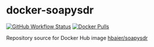 # docker-soapysdr
[![GitHub Workflow Status][badge_build_image]][badge_build_link] [![Docker Pulls][badge_docker_pull_image]][badge_docker_pull_link]

Repository source for Docker Hub image [hbaier/soapysdr](https://hub.docker.com/r/hbaier/soapysdr)

[badge_build_image]: https://img.shields.io/github/workflow/status/hbaier/docker-soapysdr/docker-multiarch
[badge_build_link]: https://github.com/hbaier/docker-soapysdr/blob/master/.github/workflows/main.yml
[badge_docker_pull_image]: https://img.shields.io/docker/pulls/hbaier/soapysdr
[badge_docker_pull_link]: https://hub.docker.com/r/hbaier/soapysdr
